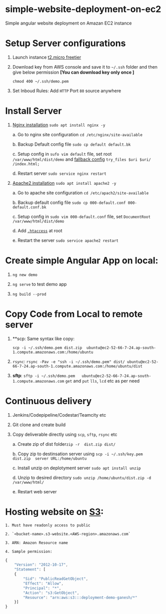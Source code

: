 # simple-website-deployment-on-ec2
Simple angular website deployment on Amazan EC2 instance

# Setup Server configurations
1. Launch instance [t2.micro freetier](https://ap-south-1.console.aws.amazon.com/ec2/v2/home?region=ap-south-1#LaunchInstanceWizard:)

2. Download key from AWS console and save it to `~/.ssh` folder and then give below permission **[You can download key only once ]**

    `chmod 400 ~/.ssh/demo.pem`

3. Set Inboud Rules: Add `HTTP` Port `80` source anywhere

# Install Server

1. [Nginx installation](https://www.digitalocean.com/community/tutorials/how-to-install-nginx-on-ubuntu-18-04) `sudo apt install nginx -y`

    a. Go to nginx site configuration `cd /etc/nginx/site-available`
    
    b. Backup Default config file `sudo cp default default.bk`
    
    c. Setup config in `sufo vim default` file, set root `/var/www/html/dist/demo` and [fallback config](https://angular.io/guide/deployment#fallback-configuration-examples) `try_files $uri $uri/ /index.html;`
    
    d. Restart server `sudo service nginx restart`

2. [Apache2 installation](https://www.digitalocean.com/community/tutorials/how-to-install-the-apache-web-server-on-ubuntu-18-04-quickstart) `sudo apt install apache2 -y`
 
    a. Go to apache site configuration `cd /etc/apach2/site-available`
    
    b. Backup default config file `sudo cp 000-default.conf 000-default.conf.bk`
    
    c. Setup config in `sudo vim 000-default.conf` file, set `DocumentRoot /var/www/html/dist/demo`
    
    d. Add [`.htaccess`](https://angular.io/guide/deployment#fallback-configuration-examples) at root 
    
    e. Restart the server `sudo service apache2 restart`

# Create simple Angular App on local:

1. `ng new demo`

2. `ng serve` to test demo app

3. `ng build --prod`

# Copy Code from Local to remote server

1. **scp:
    Same syntax like copy:
    
    `scp -i ~/.ssh/demo.pem dist.zip  ubuntu@ec2-52-66-7-24.ap-south-1.compute.amazonaws.com:/home/ubuntu`

2. `rsync`: `rsync -Pav -e "ssh -i ~/.ssh/demo.pem" dist/ ubuntu@ec2-52-66-7-24.ap-south-1.compute.amazonaws.com:/home/ubuntu/dist`

3. **sftp**:
    `sftp -i ~/.ssh/demo.pem   ubuntu@ec2-52-66-7-24.ap-south-1.compute.amazonaws.com`
    `get` and `put` `lls`, `lcd` etc as per need

# Continuous delivery

1. Jenkins/Codepipeline/Codestar/Teamcity etc

2. Git clone and create build

3. Copy deliverable directly using `scp`, `sftp`, `rsync` etc
  
    a. Create zip of dist folder`zip -r  dist.zip dist/`
    
    b. Copy zip to destinsation server using `scp -i ~/.ssh/key.pem dist.zip  server URL:/home/ubuntu`
    
    c. Install unzip on deplotyment server `sudo apt install unzip`
    
    d. Unzip to desired directory `sudo unzip /home/ubuntu/dist.zip -d /var/www/html/` 
    
    e. Restart web server
    
 # Hosting website on [S3](https://docs.aws.amazon.com/AmazonS3/latest/dev/WebsiteHosting.html):
    
    1. Must have readonly access to public
    
    2. `<bucket-name>.s3-website.<AWS-region>.amazonaws.com`
    
    3. ARN: Amazon Resource name
    
    4. Sample permission:
    
```javascript
{
    "Version": "2012-10-17",
    "Statement": [
    {   
        "Sid": "PublicReadGetObject",
        "Effect": "Allow",
        "Principal": "*",
        "Action": "s3:GetObject",
        "Resource": "arn:aws:s3:::deployment-demo-ganesh/*"
    }]
}
```
 

